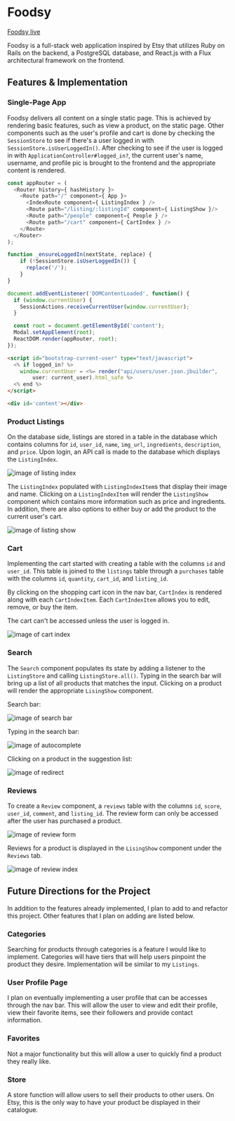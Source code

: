 # Foodsy

[Foodsy live][heroku]

[heroku]: https://www.foodsy.xyz

Foodsy is a full-stack web application inspired by Etsy that utilizes Ruby on Rails on the backend, a PostgreSQL database, and React.js with a Flux architectural framework on the frontend.  

## Features & Implementation

### Single-Page App

Foodsy delivers all content on a single static page. This is achieved by rendering basic features, such as view a product, on the static page. Other components such as the user's profile and cart is done by checking the `SessionStore`  to see if there's a user logged in with `SessionStore.isUserLoggedIn()`. After checking to see if the user is logged in with `ApplicationController#logged_in?`, the current user's name, username, and profile pic is brought to the frontend and the appropriate content is rendered.


```javascript
const appRouter = (
  <Router history={ hashHistory }>
    <Route path="/" component={ App }>
      <IndexRoute component={ ListingIndex } />
      <Route path="/listing/:listingId" component={ ListingShow }/>
      <Route path="/people" component={ People } />
      <Route path="/cart" component={ CartIndex } />    
    </Route>
  </Router>
);

function _ensureLoggedIn(nextState, replace) {
    if (!SessionStore.isUserLoggedIn()) {
      replace('/');
    }
}

document.addEventListener('DOMContentLoaded', function() {
  if (window.currentUser) {
    SessionActions.receiveCurrentUser(window.currentUser);
  }

  const root = document.getElementById('content');
  Modal.setAppElement(root);
  ReactDOM.render(appRouter, root);
});
```

```html
<script id="bootstrap-current-user" type="text/javascript">
  <% if logged_in? %>
  	window.currentUser = <%= render("api/users/user.json.jbuilder",
  		user: current_user).html_safe %>
  <% end %>
</script>

<div id='content'></div>
  ```

### Product Listings

On the database side, listings are stored in a table in the database which contains columns for `id`, `user_id`, `name`, `img_url`, `ingredients`, `description`, and `price`.  Upon login, an API call is made to the database which displays the `ListingIndex`.

![image of listing index](https://res.cloudinary.com/jonathol/image/upload/c_scale,w_800/v1468018162/listingindex_p6vl00.png)

The `ListingIndex` populated with `ListingIndexItem`s that display their image and name. Clicking on a `ListingIndexItem` will render the `ListingShow` component which contains more information such as price and ingredients. In addition, there are also options to either buy or add the product to the current user's cart.

![image of listing show](https://res.cloudinary.com/jonathol/image/upload/c_scale,w_800/v1468018169/listingshow_ulpk7x.png)

### Cart

Implementing the cart started with creating a table with the columns `id` and `user_id`. This table is joined to the `listings` table through a `purchases` table with the columns `id`, `quantity`, `cart_id`, and `listing_id`.  

By clicking on the shopping cart icon in the nav bar, `CartIndex` is rendered along with each `CartIndexItem`. Each `CartIndexItem` allows you to edit, remove, or buy the item.

The cart can't be accessed unless the user is logged in.

![image of cart index](https://res.cloudinary.com/jonathol/image/upload/c_scale,w_800/v1468018747/cartindex_h97gee.png)

### Search

The `Search` component populates its state by adding a listener to the `ListingStore` and calling `ListingStore.all()`. Typing in the search bar will bring up a list of all products that matches the input. Clicking on a product will render the appropriate `LisingShow` component.

Search bar:

![image of search bar](https://res.cloudinary.com/jonathol/image/upload/c_scale,w_800/v1468019533/searchbar_frevee.png)

Typing in the search bar:

![image of autocomplete](https://res.cloudinary.com/jonathol/image/upload/c_scale,w_800/v1468019495/autocomplete_behuoo.png)

Clicking on a product in the suggestion list:

![image of redirect](https://res.cloudinary.com/jonathol/image/upload/c_scale,w_800/v1468019497/redirect_gaxgau.png)

### Reviews

To create a `Review` component, a `reviews` table with the columns `id`, `score`, `user_id`, `comment`, and `listing_id`. The review form can only be accessed after the user has purchased a product.

![image of review form](https://res.cloudinary.com/jonathol/image/upload/c_scale,w_800/v1468020200/reviewform_mfs4qz.png)

Reviews for a product is displayed in the `LisingShow` component under the `Reviews` tab.

![image of review index](https://res.cloudinary.com/jonathol/image/upload/c_scale,w_800/v1468020200/reviewtab_xizyrc.png)

## Future Directions for the Project

In addition to the features already implemented, I plan to add to and refactor this project. Other features that I plan on adding are listed below.

### Categories

Searching for products through categories is a feature I would like to implement. Categories will have tiers that will help users pinpoint the product they desire. Implementation will be similar to my `Listings`.

### User Profile Page

I plan on eventually implementing a user profile that can be accesses through the nav bar. This will allow the user to view and edit their profile, view their favorite items, see their followers and provide contact information.

### Favorites

Not a major functionality but this will allow a user to quickly find a product they really like.

### Store

A store function will allow users to sell their products to other users. On Etsy, this is the only way to have your product be displayed in their catalogue.

